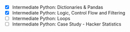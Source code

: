 - [x] Intermediate Python: Dictionaries & Pandas
- [x] Intermediate Python: Logic, Control Flow and Filtering
- [ ] Intermediate Python: Loops
- [ ] Intermediate Python: Case Study - Hacker Statistics